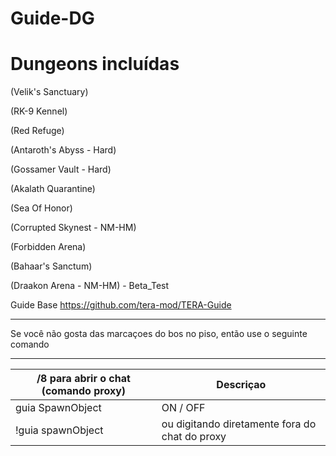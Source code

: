 Guide-DG
======

Dungeons incluídas
======

(Velik's Sanctuary)

(RK-9 Kennel)

(Red Refuge)

(Antaroth's Abyss - Hard)

(Gossamer Vault - Hard)

(Akalath Quarantine)

(Sea Of Honor)

(Corrupted Skynest - NM-HM)

(Forbidden Arena)

(Bahaar's Sanctum)

(Draakon Arena - NM-HM) -  Beta_Test

Guide Base https://github.com/tera-mod/TERA-Guide

------
Se você não gosta das marcaçoes do bos no piso, então use o seguinte comando




------

/8 para abrir o chat (comando proxy) | Descriçao
--- | ---
guia SpawnObject | ON / OFF
!guia spawnObject  | ou digitando diretamente fora do chat do proxy
